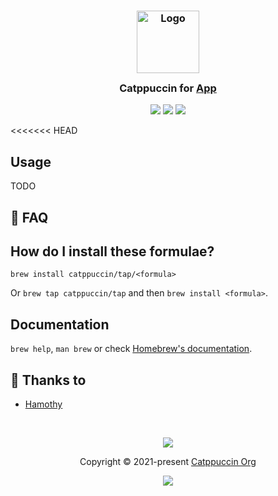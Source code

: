 <h3 align="center">
	<img src="https://raw.githubusercontent.com/catppuccin/catppuccin/main/assets/logos/exports/1544x1544_circle.png" width="100" alt="Logo"/><br/>
	<img src="https://raw.githubusercontent.com/catppuccin/catppuccin/main/assets/misc/transparent.png" height="30" width="0px"/>
	Catppuccin for <a href="https://brew.sh">App</a>
	<img src="https://raw.githubusercontent.com/catppuccin/catppuccin/main/assets/misc/transparent.png" height="30" width="0px"/>
</h3>

<p align="center">
	<a href="https://github.com/catppuccin/homebrew-tap/stargazers"><img src="https://img.shields.io/github/stars/catppuccin/homebrew-tap?colorA=363a4f&colorB=b7bdf8&style=for-the-badge"></a>
	<a href="https://github.com/catppuccin/homebrew-tap/issues"><img src="https://img.shields.io/github/issues/catppuccin/homebrew-tap?colorA=363a4f&colorB=f5a97f&style=for-the-badge"></a>
	<a href="https://github.com/catppuccin/homebrew-tap/contributors"><img src="https://img.shields.io/github/contributors/catppuccin/homebrew-tap?colorA=363a4f&colorB=a6da95&style=for-the-badge"></a>
</p>

<<<<<<< HEAD
## Usage

TODO

## 🙋 FAQ

## How do I install these formulae?

`brew install catppuccin/tap/<formula>`

Or `brew tap catppuccin/tap` and then `brew install <formula>`.

## Documentation

`brew help`, `man brew` or check [Homebrew's documentation](https://docs.brew.sh).

## 💝 Thanks to

- [Hamothy](https://github.com/sgoudham)

&nbsp;

<p align="center">
	<img src="https://raw.githubusercontent.com/catppuccin/catppuccin/main/assets/footers/gray0_ctp_on_line.svg?sanitize=true" />
</p>

<p align="center">
	Copyright &copy; 2021-present <a href="https://github.com/catppuccin" target="_blank">Catppuccin Org</a>
</p>

<p align="center">
	<a href="https://github.com/catppuccin/catppuccin/blob/main/LICENSE"><img src="https://img.shields.io/static/v1.svg?style=for-the-badge&label=License&message=MIT&logoColor=d9e0ee&colorA=363a4f&colorB=b7bdf8"/></a>
</p>
